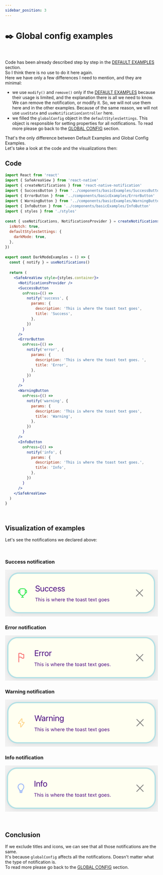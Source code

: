 ```yaml
---
sidebar_position: 3
---
```


# ✒️ Global config examples
<br/>

Code has been already described step by step in the [DEFAULT EXAMPLES](./default-examples.md) section.<br/>
So I think there is no use to do it here again.<br/>
Here we have only a few differences I need to mention, and they are minimal:

- we use `modify()` and `remove()` only if the [DEFAULT EXAMPLES](./default-examples.md) because their usage is limited, and the explanation there is all we need to know. We can remove the notification, or modify it. So, we will not use them here and in the other examples. Because of the same reason, we will not use `useState` and `useNotificationController` here.
- we filled the `globalConfig` object in the `defaultStylesSettings`. This object is responsible for setting properties for all notifications. To read more please go back to the [GLOBAL CONFIG](../default-variants-config/global-config.md) section.
  <br/>

That's the only difference between Default Examples and Global Config Examples.<br/>
Let's take a look at the code and the visualizations then:



## Code

```jsx
import React from 'react'
import { SafeAreaView } from 'react-native'
import { createNotifications } from 'react-native-notification'
import { SuccessButton } from '../components/basicExamples/SuccessButton'
import { ErrorButton } from '../components/basicExamples/ErrorButton'
import { WarningButton } from '../components/basicExamples/WarningButton'
import { InfoButton } from '../components/basicExamples/InfoButton'
import { styles } from './styles'

const { useNotifications, NotificationsProvider } = createNotifications({
  isNotch: true,
  defaultStylesSettings: {
    darkMode: true,
  },
})

export const DarkModeExamples = () => {
  const { notify } = useNotifications()

  return (
    <SafeAreaView style={styles.container}>
      <NotificationsProvider />
      <SuccessButton
        onPress={() =>
          notify('success', {
            params: {
              description: 'This is where the toast text goes',
              title: 'Success',
            },
          })
        }
      />
      <ErrorButton
        onPress={() =>
          notify('error', {
            params: {
              description: 'This is where the toast text goes. ',
              title: 'Error',
            },
          })
        }
      />
      <WarningButton
        onPress={() =>
          notify('warning', {
            params: {
              description: 'This is where the toast text goes',
              title: 'Warning',
            },
          })
        }
      />
      <InfoButton
        onPress={() =>
          notify('info', {
            params: {
              description: 'This is where the toast text goes.',
              title: 'Info',
            },
          })
        }
      />
    </SafeAreaView>
  )
}

```

<br/>

## Visualization of examples

Let's see the notifications we declared above:

<br/>

### Success notification

![Success](../../assets/success-global.png)

### Error notification

![Error](../../assets/error-global.png)

### Warning notification

![Warning](../../assets/warning-global.png)

### Info notification

![Info](../../assets/info-global.png)


<br/>

## Conclusion

If we exclude titles and icons, we can see that all those notifications are the same. <br/>
It's because `globalConfig` affects all the notifications. Doesn't matter what the type of notification is.<br/>
To read more please go back to the [GLOBAL CONFIG](../default-variants-config/global-config.md) section.
